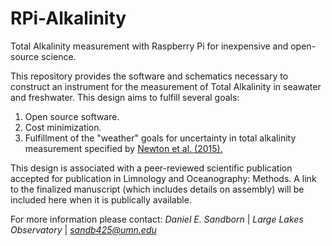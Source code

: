 # RPi-Alkalinity
Total Alkalinity measurement with Raspberry Pi for inexpensive and open-source science.  

This repository provides the software and schematics necessary to construct an instrument for the measurement of Total Alkalinity in seawater and freshwater.  This design aims to fulfill several goals:

1) Open source software.
2) Cost minimization.
3) Fulfillment of the "weather" goals for uncertainty in total alkalinity measurement specified by [Newton et al. (2015).  ](http://goa-on.org/documents/general/GOA-ON_2nd_edition_final.pdf)

This design is associated with a peer-reviewed scientific publication accepted for publication in Limnology and Oceanography: Methods.  A link to the finalized manuscript (which includes details on assembly) will be included here when it is publically available.  

For more information please contact:
*Daniel E. Sandborn* | *Large Lakes Observatory* | *sandb425@umn.edu*
